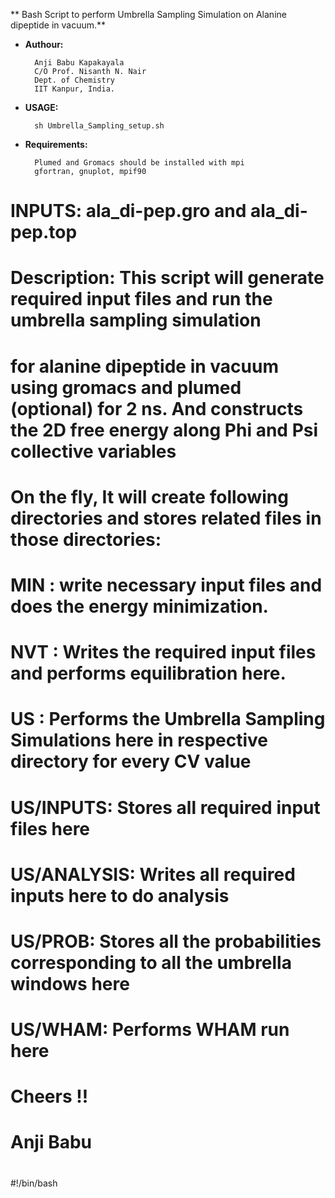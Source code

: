 **  Bash Script to perform Umbrella Sampling Simulation on Alanine dipeptide in vacuum.**

* **Authour:**
  
        Anji Babu Kapakayala
        C/O Prof. Nisanth N. Nair
        Dept. of Chemistry
        IIT Kanpur, India.
                    
* **USAGE:**

        sh Umbrella_Sampling_setup.sh
             
* **Requirements:**
  
        Plumed and Gromacs should be installed with mpi
        gfortran, gnuplot, mpif90
#
#             INPUTS:  ala_di-pep.gro and ala_di-pep.top
#                          
#             
#             Description:  This script will generate required input files and run the umbrella sampling simulation
#             for alanine dipeptide in vacuum using gromacs and plumed (optional) for 2 ns. And constructs the 2D free energy along Phi and Psi collective variables
#             
#             On the fly, It will create following directories and stores related files in those directories:
#             
#             MIN : write necessary input files and does the energy minimization.
#             NVT : Writes the required input files and performs equilibration here.
#             US  : Performs the Umbrella Sampling Simulations here in respective directory for every CV value
#             US/INPUTS: Stores all required input files here        
#             US/ANALYSIS: Writes all required inputs here to do analysis 
#             US/PROB: Stores all the  probabilities corresponding to all the umbrella windows here
#             US/WHAM: Performs WHAM run here 
#
#
#
#            Cheers !!
#           Anji Babu
#
#!/bin/bash
